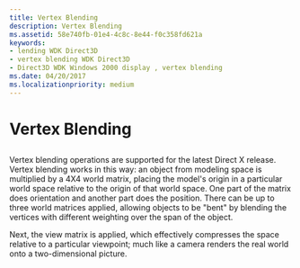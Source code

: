 ```yaml
---
title: Vertex Blending
description: Vertex Blending
ms.assetid: 58e740fb-01e4-4c8c-8e44-f0c358fd621a
keywords:
- lending WDK Direct3D
- vertex blending WDK Direct3D
- Direct3D WDK Windows 2000 display , vertex blending
ms.date: 04/20/2017
ms.localizationpriority: medium
---
```


# Vertex Blending


## <span id="ddk_vertex_blending_gg"></span><span id="DDK_VERTEX_BLENDING_GG"></span>


Vertex blending operations are supported for the latest Direct X release. Vertex blending works in this way: an object from modeling space is multiplied by a 4X4 world matrix, placing the model's origin in a particular world space relative to the origin of that world space. One part of the matrix does orientation and another part does the position. There can be up to three world matrices applied, allowing objects to be "bent" by blending the vertices with different weighting over the span of the object.

Next, the view matrix is applied, which effectively compresses the space relative to a particular viewpoint; much like a camera renders the real world onto a two-dimensional picture.

 

 





